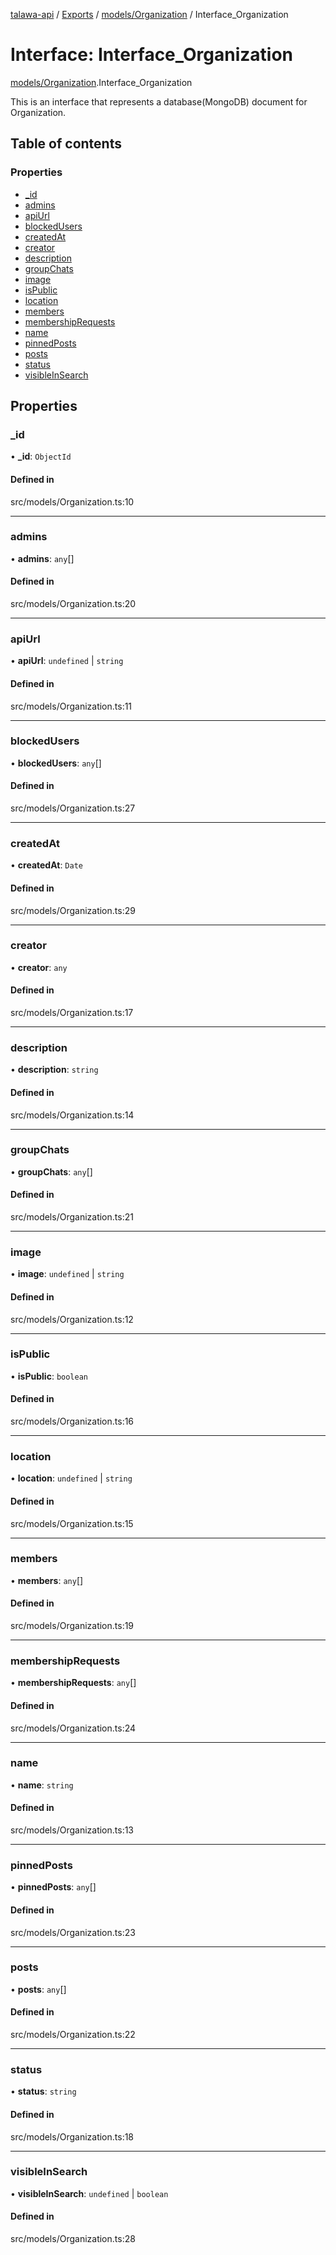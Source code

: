 [talawa-api](../README.md) / [Exports](../modules.md) / [models/Organization](../modules/models_Organization.md) / Interface\_Organization

# Interface: Interface\_Organization

[models/Organization](../modules/models_Organization.md).Interface_Organization

This is an interface that represents a database(MongoDB) document for Organization.

## Table of contents

### Properties

- [\_id](models_Organization.Interface_Organization.md#_id)
- [admins](models_Organization.Interface_Organization.md#admins)
- [apiUrl](models_Organization.Interface_Organization.md#apiurl)
- [blockedUsers](models_Organization.Interface_Organization.md#blockedusers)
- [createdAt](models_Organization.Interface_Organization.md#createdat)
- [creator](models_Organization.Interface_Organization.md#creator)
- [description](models_Organization.Interface_Organization.md#description)
- [groupChats](models_Organization.Interface_Organization.md#groupchats)
- [image](models_Organization.Interface_Organization.md#image)
- [isPublic](models_Organization.Interface_Organization.md#ispublic)
- [location](models_Organization.Interface_Organization.md#location)
- [members](models_Organization.Interface_Organization.md#members)
- [membershipRequests](models_Organization.Interface_Organization.md#membershiprequests)
- [name](models_Organization.Interface_Organization.md#name)
- [pinnedPosts](models_Organization.Interface_Organization.md#pinnedposts)
- [posts](models_Organization.Interface_Organization.md#posts)
- [status](models_Organization.Interface_Organization.md#status)
- [visibleInSearch](models_Organization.Interface_Organization.md#visibleinsearch)

## Properties

### \_id

• **\_id**: `ObjectId`

#### Defined in

src/models/Organization.ts:10

___

### admins

• **admins**: `any`[]

#### Defined in

src/models/Organization.ts:20

___

### apiUrl

• **apiUrl**: `undefined` \| `string`

#### Defined in

src/models/Organization.ts:11

___

### blockedUsers

• **blockedUsers**: `any`[]

#### Defined in

src/models/Organization.ts:27

___

### createdAt

• **createdAt**: `Date`

#### Defined in

src/models/Organization.ts:29

___

### creator

• **creator**: `any`

#### Defined in

src/models/Organization.ts:17

___

### description

• **description**: `string`

#### Defined in

src/models/Organization.ts:14

___

### groupChats

• **groupChats**: `any`[]

#### Defined in

src/models/Organization.ts:21

___

### image

• **image**: `undefined` \| `string`

#### Defined in

src/models/Organization.ts:12

___

### isPublic

• **isPublic**: `boolean`

#### Defined in

src/models/Organization.ts:16

___

### location

• **location**: `undefined` \| `string`

#### Defined in

src/models/Organization.ts:15

___

### members

• **members**: `any`[]

#### Defined in

src/models/Organization.ts:19

___

### membershipRequests

• **membershipRequests**: `any`[]

#### Defined in

src/models/Organization.ts:24

___

### name

• **name**: `string`

#### Defined in

src/models/Organization.ts:13

___

### pinnedPosts

• **pinnedPosts**: `any`[]

#### Defined in

src/models/Organization.ts:23

___

### posts

• **posts**: `any`[]

#### Defined in

src/models/Organization.ts:22

___

### status

• **status**: `string`

#### Defined in

src/models/Organization.ts:18

___

### visibleInSearch

• **visibleInSearch**: `undefined` \| `boolean`

#### Defined in

src/models/Organization.ts:28
